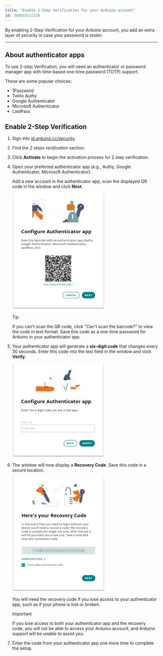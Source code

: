 ```yaml
---
title: "Enable 2-Step Verification for your Arduino account"
id: 360018131120
---
```


By enabling 2-Step Verification for your Arduino account, you add an extra layer of security in case your password is stolen.

---

## About authenticator apps

To use 2-step Verification, you will need an authenticator or password manager app with time-based one-time password (TOTP) support.

These are some popular choices:

* 1Password
* Twilio Authy
* Google Authenticator
* Microsoft Authenticator
* LastPass

## Enable 2-Step Verification

1. Sign into [id.arduino.cc/security](https://id.arduino.cc/security).

1. Find the _2 steps verification_ section.

1. Click **Activate** to begin the activation process for 2 step verification.

1. Open your preferred authenticator app (e.g., Authy, Google Authenticator, Microsoft Authenticator).

   Add a new account in the authenticator app, scan the displayed QR code in the window and click **Next**.

   ![QR code for configuration of Authenticator app](img/2FA_QRcode.png)

   > [!TIP]
   > If you can't scan the QR code, click "Can't scan the barcode?" to view the code in text format. Save this code as a one-time password for Arduino in your authenticator app.

1. Your authenticator app will generate a **six-digit code** that changes every 30 seconds. Enter this code into the text field in the window and click **Verify**.

   ![Code box for configuration of Authenticator app](img/2FA_6digits.png)

1. The window will now display a **Recovery Code**. Save this code in a secure location.

   ![Recovery code written in code box and "I have safely recorded this code" check box](img/2FA_recoveryCode.png)

   You will need the recovery code if you lose access to your authenticator app, such as if your phone is lost or broken.

   > [!IMPORTANT]
   > If you lose access to both your authenticator app and the recovery code, you will not be able to access your Arduino account, and Arduino support will be unable to assist you.

1. Enter the code from your authenticator app one more time to complete the setup.

